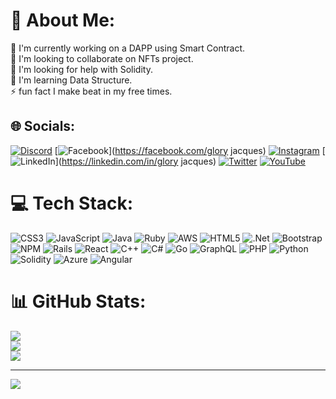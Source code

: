 # 💫 About Me:
🦾 I'm currently working on a DAPP using Smart Contract.<br>👯 I'm looking to collaborate on NFTs project.<br>🤝 I'm looking for help with Solidity.<br>🌱 I'm learning Data Structure.<br>⚡️ fun fact I make beat in my free times.


## 🌐 Socials:
[![Discord](https://img.shields.io/badge/Discord-%237289DA.svg?logo=discord&logoColor=white)](https://discord.gg/https://discord.gg/G2R2d6q2Gm) [![Facebook](https://img.shields.io/badge/Facebook-%231877F2.svg?logo=Facebook&logoColor=white)](https://facebook.com/glory jacques) [![Instagram](https://img.shields.io/badge/Instagram-%23E4405F.svg?logo=Instagram&logoColor=white)](https://instagram.com/jacques1000000office) [![LinkedIn](https://img.shields.io/badge/LinkedIn-%230077B5.svg?logo=linkedin&logoColor=white)](https://linkedin.com/in/glory jacques) [![Twitter](https://img.shields.io/badge/Twitter-%231DA1F2.svg?logo=Twitter&logoColor=white)](https://twitter.com/puffX2passs) [![YouTube](https://img.shields.io/badge/YouTube-%23FF0000.svg?logo=YouTube&logoColor=white)](https://youtube.com/@@feelingmellow9001) 

# 💻 Tech Stack:
![CSS3](https://img.shields.io/badge/css3-%231572B6.svg?style=for-the-badge&logo=css3&logoColor=white) ![JavaScript](https://img.shields.io/badge/javascript-%23323330.svg?style=for-the-badge&logo=javascript&logoColor=%23F7DF1E) ![Java](https://img.shields.io/badge/java-%23ED8B00.svg?style=for-the-badge&logo=java&logoColor=white) ![Ruby](https://img.shields.io/badge/ruby-%23CC342D.svg?style=for-the-badge&logo=ruby&logoColor=white) ![AWS](https://img.shields.io/badge/AWS-%23FF9900.svg?style=for-the-badge&logo=amazon-aws&logoColor=white) ![HTML5](https://img.shields.io/badge/html5-%23E34F26.svg?style=for-the-badge&logo=html5&logoColor=white) ![.Net](https://img.shields.io/badge/.NET-5C2D91?style=for-the-badge&logo=.net&logoColor=white) ![Bootstrap](https://img.shields.io/badge/bootstrap-%23563D7C.svg?style=for-the-badge&logo=bootstrap&logoColor=white) ![NPM](https://img.shields.io/badge/NPM-%23000000.svg?style=for-the-badge&logo=npm&logoColor=white) ![Rails](https://img.shields.io/badge/rails-%23CC0000.svg?style=for-the-badge&logo=ruby-on-rails&logoColor=white) ![React](https://img.shields.io/badge/react-%2320232a.svg?style=for-the-badge&logo=react&logoColor=%2361DAFB) ![C++](https://img.shields.io/badge/c++-%2300599C.svg?style=for-the-badge&logo=c%2B%2B&logoColor=white) ![C#](https://img.shields.io/badge/c%23-%23239120.svg?style=for-the-badge&logo=c-sharp&logoColor=white) ![Go](https://img.shields.io/badge/go-%2300ADD8.svg?style=for-the-badge&logo=go&logoColor=white) ![GraphQL](https://img.shields.io/badge/-GraphQL-E10098?style=for-the-badge&logo=graphql&logoColor=white) ![PHP](https://img.shields.io/badge/php-%23777BB4.svg?style=for-the-badge&logo=php&logoColor=white) ![Python](https://img.shields.io/badge/python-3670A0?style=for-the-badge&logo=python&logoColor=ffdd54) ![Solidity](https://img.shields.io/badge/Solidity-%23363636.svg?style=for-the-badge&logo=solidity&logoColor=white) ![Azure](https://img.shields.io/badge/azure-%230072C6.svg?style=for-the-badge&logo=azure-devops&logoColor=white) ![Angular](https://img.shields.io/badge/angular-%23DD0031.svg?style=for-the-badge&logo=angular&logoColor=white)
# 📊 GitHub Stats:
![](https://github-readme-stats.vercel.app/api?username=lonniemoss&theme=dark&hide_border=false&include_all_commits=true&count_private=true)<br/>
![](https://github-readme-streak-stats.herokuapp.com/?user=lonniemoss&theme=dark&hide_border=false)<br/>
![](https://github-readme-stats.vercel.app/api/top-langs/?username=lonniemoss&theme=dark&hide_border=false&include_all_commits=true&count_private=true&layout=compact)

---
[![](https://visitcount.itsvg.in/api?id=lonniemoss&icon=0&color=0)](https://visitcount.itsvg.in)

<!-- Proudly created with GPRM ( https://gprm.itsvg.in ) -->

